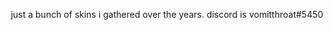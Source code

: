<p align="center">
just a bunch of skins i gathered over the years. discord is vomitthroat#5450
</p>
